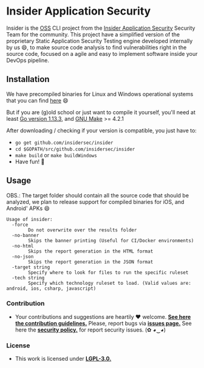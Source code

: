# Insider Application Security

Insider is the [OSS](https://opensource.org/) CLI project from the [Insider Application Security](https://insidersec.io) Security Team for the community.
This project have a simplified version of the proprietary Static Application Security Testing engine developed internally by us :smile:, to make source code analysis to find vulnerabilities right in the source code, focused on a agile and easy to implement software inside your DevOps pipeline.

## Installation
We have precompiled binaries for Linux and Windows operational systems that you can find [here](https://github.com/insidersec/insider/releases) :smile:

But if you are (g)old school or just want to compile it yourself, you'll need at least [Go version 1.13.3](https://golang.org/dl/), and [GNU Make](https://www.gnu.org/software/make/) >= 4.2.1

After downloading / checking if your version is compatible, you just have to:

* `go get github.com/insidersec/insider`
* `cd $GOPATH/src/github.com/insidersec/insider`
* `make build` or `make buildWindows`
* Have fun! :rocket:

## Usage
OBS.: The target folder should contain all the source code that should be analyzed, we plan to release support for compiled binaries for iOS, and Android' APKs :smile:

```
Usage of insider:
  -force
    	Do not overwrite over the results folder
  -no-banner
    	Skips the banner printing (Useful for CI/Docker environments)
  -no-html
    	Skips the report generation in the HTML format
  -no-json
    	Skips the report generation in the JSON format
  -target string
    	Specify where to look for files to run the specific ruleset
  -tech string
    	Specify which technology ruleset to load. (Valid values are: android, ios, csharp, javascript)
```

### Contribution

- Your contributions and suggestions are heartily ♥ welcome. [**See here the contribution guidelines.**](/.github/CONTRIBUTING.md) Please, report bugs via [**issues page.**](https://github.com/insidersec/insider/issues) See here the [**security policy.**](/.github/SECURITY.md) for report security issues. (✿ ◕‿◕) 


### License

- This work is licensed under [**LGPL-3.0.**](/LICENSE.md)